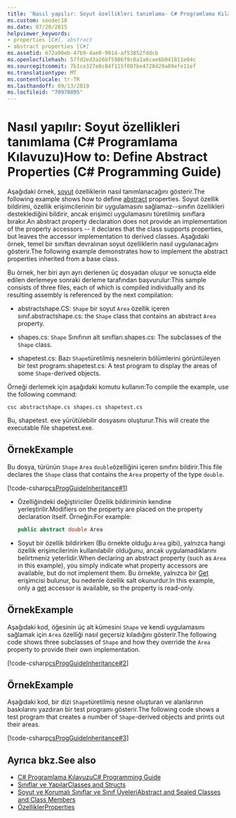 ```yaml
---
title: 'Nasıl yapılır: Soyut özellikleri tanımlama- C# Programlama Kılavuzu'
ms.custom: seodec18
ms.date: 07/20/2015
helpviewer_keywords:
- properties [C#], abstract
- abstract properties [C#]
ms.assetid: 672a90eb-47b9-4ae0-9914-af53852fddcb
ms.openlocfilehash: 57fd2ed3a26bf5986f9c8a1a6cae6b041811e84c
ms.sourcegitcommit: 7b1ce327e8c84f115f007be4728d29a89efe11ef
ms.translationtype: MT
ms.contentlocale: tr-TR
ms.lasthandoff: 09/13/2019
ms.locfileid: "70970895"
---
```

# <a name="how-to-define-abstract-properties-c-programming-guide"></a><span data-ttu-id="8b517-102">Nasıl yapılır: Soyut özellikleri tanımlama (C# Programlama Kılavuzu)</span><span class="sxs-lookup"><span data-stu-id="8b517-102">How to: Define Abstract Properties (C# Programming Guide)</span></span>
<span data-ttu-id="8b517-103">Aşağıdaki örnek, [soyut](../../language-reference/keywords/abstract.md) özelliklerin nasıl tanımlanacağını gösterir.</span><span class="sxs-lookup"><span data-stu-id="8b517-103">The following example shows how to define [abstract](../../language-reference/keywords/abstract.md) properties.</span></span> <span data-ttu-id="8b517-104">Soyut özellik bildirimi, özellik erişimcilerinin bir uygulamasını sağlamaz--sınıfın özellikleri desteklediğini bildirir, ancak erişimci uygulamasını türetilmiş sınıflara bırakır.</span><span class="sxs-lookup"><span data-stu-id="8b517-104">An abstract property declaration does not provide an implementation of the property accessors -- it declares that the class supports properties, but leaves the accessor implementation to derived classes.</span></span> <span data-ttu-id="8b517-105">Aşağıdaki örnek, temel bir sınıftan devralınan soyut özelliklerin nasıl uygulanacağını gösterir.</span><span class="sxs-lookup"><span data-stu-id="8b517-105">The following example demonstrates how to implement the abstract properties inherited from a base class.</span></span>  
  
 <span data-ttu-id="8b517-106">Bu örnek, her biri ayrı ayrı derlenen üç dosyadan oluşur ve sonuçta elde edilen derlemeye sonraki derleme tarafından başvurulur:</span><span class="sxs-lookup"><span data-stu-id="8b517-106">This sample consists of three files, each of which is compiled individually and its resulting assembly is referenced by the next compilation:</span></span>  
  
- <span data-ttu-id="8b517-107">abstractshape.CS: `Shape` bir soyut `Area` özellik içeren sınıf.</span><span class="sxs-lookup"><span data-stu-id="8b517-107">abstractshape.cs: the `Shape` class that contains an abstract `Area` property.</span></span>  
  
- <span data-ttu-id="8b517-108">shapes.cs: `Shape` Sınıfının alt sınıfları.</span><span class="sxs-lookup"><span data-stu-id="8b517-108">shapes.cs: The subclasses of the `Shape` class.</span></span>  
  
- <span data-ttu-id="8b517-109">shapetest.cs: Bazı `Shape`türetilmiş nesnelerin bölümlerini görüntüleyen bir test programı.</span><span class="sxs-lookup"><span data-stu-id="8b517-109">shapetest.cs: A test program to display the areas of some `Shape`-derived objects.</span></span>  
  
 <span data-ttu-id="8b517-110">Örneği derlemek için aşağıdaki komutu kullanın:</span><span class="sxs-lookup"><span data-stu-id="8b517-110">To compile the example, use the following command:</span></span>  
  
 `csc abstractshape.cs shapes.cs shapetest.cs`  
  
 <span data-ttu-id="8b517-111">Bu, shapetest. exe yürütülebilir dosyasını oluşturur.</span><span class="sxs-lookup"><span data-stu-id="8b517-111">This will create the executable file shapetest.exe.</span></span>  
  
## <a name="example"></a><span data-ttu-id="8b517-112">Örnek</span><span class="sxs-lookup"><span data-stu-id="8b517-112">Example</span></span>  
 <span data-ttu-id="8b517-113">Bu dosya, türünün `Shape` `Area` `double`özelliğini içeren sınıfını bildirir.</span><span class="sxs-lookup"><span data-stu-id="8b517-113">This file declares the `Shape` class that contains the `Area` property of the type `double`.</span></span>  
  
 [!code-csharp[csProgGuideInheritance#1](~/samples/snippets/csharp/VS_Snippets_VBCSharp/csProgGuideInheritance/CS/Inheritance.cs#1)]  
  
- <span data-ttu-id="8b517-114">Özelliğindeki değiştiriciler Özellik bildiriminin kendine yerleştirilir.</span><span class="sxs-lookup"><span data-stu-id="8b517-114">Modifiers on the property are placed on the property declaration itself.</span></span> <span data-ttu-id="8b517-115">Örneğin:</span><span class="sxs-lookup"><span data-stu-id="8b517-115">For example:</span></span>  
  
    ```csharp  
    public abstract double Area  
    ```  
  
- <span data-ttu-id="8b517-116">Soyut bir özellik bildirirken (Bu örnekte olduğu `Area` gibi), yalnızca hangi özellik erişimcilerinin kullanılabilir olduğunu, ancak uygulamadıklarını belirtmeniz yeterlidir.</span><span class="sxs-lookup"><span data-stu-id="8b517-116">When declaring an abstract property (such as `Area` in this example), you simply indicate what property accessors are available, but do not implement them.</span></span> <span data-ttu-id="8b517-117">Bu örnekte, yalnızca bir [Get](../../language-reference/keywords/get.md) erişimcisi bulunur, bu nedenle özellik salt okunurdur.</span><span class="sxs-lookup"><span data-stu-id="8b517-117">In this example, only a [get](../../language-reference/keywords/get.md) accessor is available, so the property is read-only.</span></span>  
  
## <a name="example"></a><span data-ttu-id="8b517-118">Örnek</span><span class="sxs-lookup"><span data-stu-id="8b517-118">Example</span></span>  
 <span data-ttu-id="8b517-119">Aşağıdaki kod, öğesinin üç alt kümesini `Shape` ve kendi uygulamasını sağlamak için `Area` özelliği nasıl geçersiz kıladığını gösterir.</span><span class="sxs-lookup"><span data-stu-id="8b517-119">The following code shows three subclasses of `Shape` and how they override the `Area` property to provide their own implementation.</span></span>  
  
 [!code-csharp[csProgGuideInheritance#2](~/samples/snippets/csharp/VS_Snippets_VBCSharp/csProgGuideInheritance/CS/Inheritance.cs#2)]  
  
## <a name="example"></a><span data-ttu-id="8b517-120">Örnek</span><span class="sxs-lookup"><span data-stu-id="8b517-120">Example</span></span>  
 <span data-ttu-id="8b517-121">Aşağıdaki kod, bir dizi `Shape`türetilmiş nesne oluşturan ve alanlarının baskılarını yazdıran bir test programı gösterir.</span><span class="sxs-lookup"><span data-stu-id="8b517-121">The following code shows a test program that creates a number of `Shape`-derived objects and prints out their areas.</span></span>  
  
 [!code-csharp[csProgGuideInheritance#3](~/samples/snippets/csharp/VS_Snippets_VBCSharp/csProgGuideInheritance/CS/Inheritance.cs#3)]  
  
## <a name="see-also"></a><span data-ttu-id="8b517-122">Ayrıca bkz.</span><span class="sxs-lookup"><span data-stu-id="8b517-122">See also</span></span>

- [<span data-ttu-id="8b517-123">C# Programlama Kılavuzu</span><span class="sxs-lookup"><span data-stu-id="8b517-123">C# Programming Guide</span></span>](../index.md)
- [<span data-ttu-id="8b517-124">Sınıflar ve Yapılar</span><span class="sxs-lookup"><span data-stu-id="8b517-124">Classes and Structs</span></span>](./index.md)
- [<span data-ttu-id="8b517-125">Soyut ve Korumalı Sınıflar ve Sınıf Üyeleri</span><span class="sxs-lookup"><span data-stu-id="8b517-125">Abstract and Sealed Classes and Class Members</span></span>](./abstract-and-sealed-classes-and-class-members.md)
- [<span data-ttu-id="8b517-126">Özellikler</span><span class="sxs-lookup"><span data-stu-id="8b517-126">Properties</span></span>](./properties.md)
